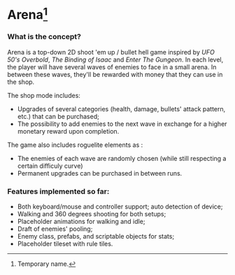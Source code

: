 # Arena[^1]

### What is the concept?

Arena is a top-down 2D shoot 'em up / bullet hell game inspired by _UFO 50's Overbold_, _The Binding of Isaac_ and _Enter The Gungeon_.
In each level, the player will have several waves of enemies to face in a small arena. In between these waves, they'll be rewarded with money that they can use in the shop.

The shop mode includes:
* Upgrades of several categories (health, damage, bullets' attack pattern, etc.) that can be purchased;
* The possibility to add enemies to the next wave in exchange for a higher monetary reward upon completion.

The game also includes roguelite elements as :
* The enemies of each wave are randomly chosen (while still respecting a certain difficuly curve)
* Permanent upgrades can be purchased in between runs.

### Features implemented so far:
* Both keyboard/mouse and controller support; auto detection of device;
* Walking and 360 degrees shooting for both setups;
* Placeholder animations for walking and idle;
* Draft of enemies' pooling;
* Enemy class, prefabs, and scriptable objects for stats;
* Placeholder tileset with rule tiles.

[^1]: Temporary name.
